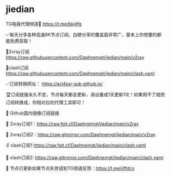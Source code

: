# jiedian

TG电报代理频道🔗 https://t.me/bkjdfg

✅每天分享各种高速8K节点订阅，白嫖分享的覆盖面非常广，基本上你想要的都能免费获取！

🐔2vray订阅 https://raw.githubusercontent.com/Daphnemgt/jiedian/main/v2ray

🐔clash订阅 https://raw.githubusercontent.com/Daphnemgt/jiedian/main/clash.yaml

✅订阅转换网址： https://acl4ssr-sub.github.io/

🏆订阅链接永久不变，节点每天都会更新，请设置成1天更新1次！如果用不了就把订阅转换成，你相对应的代理工具即可！

🏩 Github国内镜像订阅链接

🏩 2vray订阅1：https://raw.fgit.cf/Daphnemgt/jiedian/main/v2ray

🏩 2vray订阅2：https://raw.gitmirror.com/Daphnemgt/jiedian/main/v2ray

✌️ clash订阅1 https://raw.fgit.cf/Daphnemgt/jiedian/main/clash.yaml

🐔 clash订阅2: https://raw.gitmirror.com/Daphnemgt/jiedian/main/clash.yaml

🐔 节点已更新如果节点失效请到TG频道反馈：https://t.me/jjffdcn
